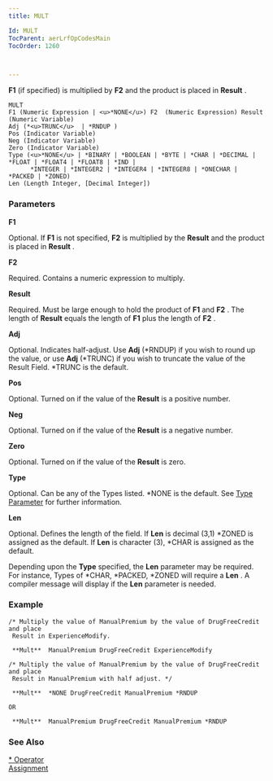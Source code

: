 ```yaml
---
title: MULT

Id: MULT
TocParent: aerLrfOpCodesMain
TocOrder: 1260



---
```


**F1** (if specified) is multiplied by **F2** and the product is placed in **Result** . 

```
MULT 
F1 (Numeric Expression | <u>*NONE</u>) F2  (Numeric Expression) Result (Numeric Variable) 
Adj (*<u>TRUNC</u>  | *RNDUP )
Pos (Indicator Variable) 
Neg (Indicator Variable)
Zero (Indicator Variable)
Type (<u>*NONE</u> | *BINARY | *BOOLEAN | *BYTE | *CHAR | *DECIMAL | *FLOAT | *FLOAT4 | *FLOAT8 | *IND | 
      *INTEGER | *INTEGER2 | *INTEGER4 | *INTEGER8 | *ONECHAR | *PACKED | *ZONED)
Len (Length Integer, [Decimal Integer])
```

### Parameters

**F1** 

Optional. If **F1** is not specified, **F2** is multiplied by the **Result** and the product is placed in **Result** .


**F2** 

Required. Contains a numeric expression to multiply.


**Result** 

Required. Must be large enough to hold the product of **F1** and **F2** . The length of **Result** equals the length of **F1** plus the length of **F2** .


**Adj** 

Optional. Indicates half-adjust. Use **Adj** (*RNDUP) if you wish to round up the value, or use **Adj** (*TRUNC) if you wish to truncate the value of the Result Field. *TRUNC is the default.


**Pos** 

Optional. Turned on if the value of the **Result** is a positive number.


**Neg** 

Optional. Turned on if the value of the **Result** is a negative number.


**Zero** 

Optional. Turned on if the value of the **Result** is zero.


**Type** 

Optional. Can be any of the Types listed. *NONE is the default. See [Type Parameter](Type_Parameter.html) for further information.


**Len** 

Optional. Defines the length of the field. If **Len** is decimal (3,1) *ZONED is assigned as the default. If **Len** is character (3), *CHAR is assigned as the default. 

Depending upon the **Type** specified, the **Len** parameter may be required. For instance, Types of *CHAR, *PACKED, *ZONED will require a **Len** . A compiler message will display if the **Len** parameter is needed.


### Example

```
/* Multiply the value of ManualPremium by the value of DrugFreeCredit and place 
 Result in ExperienceModify.

 **Mult**  ManualPremium DrugFreeCredit ExperienceModify

/* Multiply the value of ManualPremium by the value of DrugFreeCredit and place 
 Result in ManualPremium with half adjust. */

 **Mult**  *NONE DrugFreeCredit ManualPremium *RNDUP

OR

 **Mult**  ManualPremium DrugFreeCredit ManualPremium *RNDUP
```

### See Also
[* Operator](Multiply_Operator.html) [<br /> Assignment](Assignment.html) 
